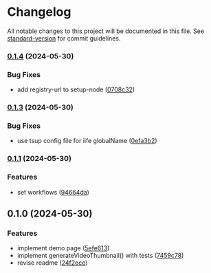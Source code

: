 # Changelog

All notable changes to this project will be documented in this file. See [standard-version](https://github.com/conventional-changelog/standard-version) for commit guidelines.

### [0.1.4](https://github.com/Gumball12/generate-video-dumbnail/compare/v0.1.3...v0.1.4) (2024-05-30)


### Bug Fixes

* add registry-url to setup-node ([0708c32](https://github.com/Gumball12/generate-video-dumbnail/commit/0708c329a75addb26db8e0d7ff8ad960e9379392))

### [0.1.3](https://github.com/Gumball12/generate-video-dumbnail/compare/v0.1.1...v0.1.3) (2024-05-30)


### Bug Fixes

* use tsup config file for iife globalName ([0efa3b2](https://github.com/Gumball12/generate-video-dumbnail/commit/0efa3b232c22d769595b849c94d2078bcf1207a0))

### [0.1.1](https://github.com/Gumball12/generate-video-dumbnail/compare/v0.1.0...v0.1.1) (2024-05-30)


### Features

* set workflows ([94664da](https://github.com/Gumball12/generate-video-dumbnail/commit/94664daae1b3fd056371df5f0245a420836da8af))

## 0.1.0 (2024-05-30)


### Features

* implement demo page ([5efe613](https://github.com/Gumball12/generate-video-dumbnail/commit/5efe61320d2fa5ab79de6c003a0b26c1858bd43e))
* implement generateVideoThumbnail() with tests ([7459c78](https://github.com/Gumball12/generate-video-dumbnail/commit/7459c783e27aa0a5b8c11f26af06547badd6ede8))
* revise readme ([24f2ece](https://github.com/Gumball12/generate-video-dumbnail/commit/24f2ece47922d489a3a4fa1b8662e2ca26d69d1c))
